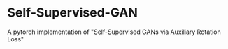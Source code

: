 # Self-Supervised-GAN
A pytorch implementation of "Self-Supervised GANs via Auxiliary Rotation Loss" 
